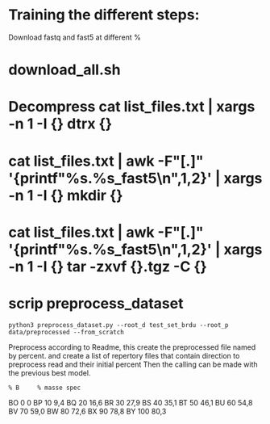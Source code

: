 Training the different steps:
=========

Download fastq and fast5 at different %
# download_all.sh
# Decompress  cat list_files.txt | xargs -n 1 -I {} dtrx {}
# cat list_files.txt | awk -F"[.]" '{printf"%s.%s_fast5\n",$1,$2}'  | xargs -n 1 -I {}  mkdir {}
# cat list_files.txt | awk -F"[.]" '{printf"%s.%s_fast5\n",$1,$2}'  | xargs -n 1 -I {}  tar -zxvf  {}.tgz -C {}

# scrip preprocess_dataset

`python3 preprocess_dataset.py --root_d test_set_brdu --root_p data/preprocessed --from_scratch`



Preprocess according to Readme, this create the preprocessed file named by percent.
and create a list of repertory files that contain direction to preprocess read and their initial percent
Then the calling can be made with the previous best model.






	% B 	% masse spec
BO 	0 	0
BP 	10 	9,4
BQ 	20 	16,6
BR 	30 	27,9
BS 	40 	35,1
BT 	50 	46,1
BU 	60 	54,8
BV 	70 	59,0
BW 	80 	72,6
BX 	90 	78,8
BY 	100  80,3